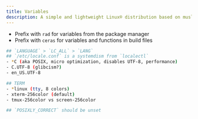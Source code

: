 ```yaml
---
title: Variables
description: A simple and lightweight Linux® distribution based on musl libc and toybox
---
```


- Prefix with `rad` for variables from the package manager
- Prefix with `ceras` for variables and functions in build files

```sh
## `LANGUAGE` > `LC_ALL` > `LANG`
## `/etc/locale.conf` is a systemdism from `localectl`
- *C (aka POSIX, micro optimization, disables UTF-8, performance)
- C.UTF-8 (glibcism?)
- en_US.UTF-8

## TERM
- *linux (tty, 8 colors)
- xterm-256color (default)
- tmux-256color vs screen-256color

## `POSIXLY_CORRECT` should be unset
```
